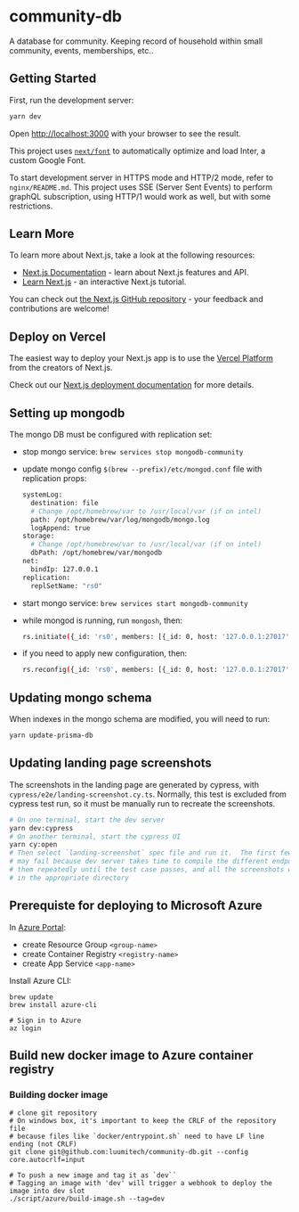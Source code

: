 # community-db

A database for community.  Keeping record of household within small community, events, memberships, etc..

## Getting Started

First, run the development server:

```bash
yarn dev
```

Open [http://localhost:3000](http://localhost:3000) with your browser to see the result.

This project uses [`next/font`](https://nextjs.org/docs/basic-features/font-optimization) to automatically optimize and load Inter, a custom Google Font.

To start development server in HTTPS mode and HTTP/2 mode, refer to `nginx/README.md`.  This project uses SSE (Server Sent Events) to perform graphQL subscription, using HTTP/1 would work as well, but with some restrictions.

## Learn More

To learn more about Next.js, take a look at the following resources:

- [Next.js Documentation](https://nextjs.org/docs) - learn about Next.js features and API.
- [Learn Next.js](https://nextjs.org/learn) - an interactive Next.js tutorial.

You can check out [the Next.js GitHub repository](https://github.com/vercel/next.js/) - your feedback and contributions are welcome!

## Deploy on Vercel

The easiest way to deploy your Next.js app is to use the [Vercel Platform](https://vercel.com/new?utm_medium=default-template&filter=next.js&utm_source=create-next-app&utm_campaign=create-next-app-readme) from the creators of Next.js.

Check out our [Next.js deployment documentation](https://nextjs.org/docs/deployment) for more details.

## Setting up mongodb

The mongo DB must be configured with replication set:

- stop mongo service: `brew services stop mongodb-community`

- update mongo config `$(brew --prefix)/etc/mongod.conf` file with replication props:

    ```sh
    systemLog:
      destination: file
      # Change /opt/homebrew/var to /usr/local/var (if on intel)
      path: /opt/homebrew/var/log/mongodb/mongo.log
      logAppend: true
    storage:
      # Change /opt/homebrew/var to /usr/local/var (if on intel)
      dbPath: /opt/homebrew/var/mongodb
    net:
      bindIp: 127.0.0.1
    replication:
      replSetName: "rs0"
    ```

- start mongo service: `brew services start mongodb-community`

- while mongod is running, run `mongosh`, then:

    ```sh
    rs.initiate({_id: 'rs0', members: [{_id: 0, host: '127.0.0.1:27017'}]});
    ```

- if you need to apply new configuration, then:

    ```sh
    rs.reconfig({_id: 'rs0', members: [{_id: 0, host: '127.0.0.1:27017'}]}, {force:true});
    ```

## Updating mongo schema

When indexes in the mongo schema are modified, you will need to run:

```sh
yarn update-prisma-db
```

## Updating landing page screenshots

The screenshots in the landing page are generated by cypress, with `cypress/e2e/landing-screenshot.cy.ts`.  Normally, this test is excluded from cypress test run, so it must be manually run to recreate the screenshots.

```sh
# On one terminal, start the dev server
yarn dev:cypress
# On another terminal, start the cypress UI
yarn cy:open
# Then select `landing-screenshot` spec file and run it.  The first few invocation
# may fail because dev server takes time to compile the different endpoint.  Run
# them repeatedly until the test case passes, and all the screenshots will be saved
# in the appropriate directory
```

## Prerequiste for deploying to Microsoft Azure

In [Azure Portal](https://portal.azure.com):

- create Resource Group `<group-name>`
- create Container Registry `<registry-name>`
- create App Service `<app-name>`

Install Azure CLI:

```shell
brew update
brew install azure-cli

# Sign in to Azure
az login
```

## Build new docker image to Azure container registry

### Building docker image

```shell
# clone git repository
# On windows box, it's important to keep the CRLF of the repository file
# because files like `docker/entrypoint.sh` need to have LF line ending (not CRLF)
git clone git@github.com:luumitech/community-db.git --config core.autocrlf=input

# To push a new image and tag it as `dev``
# Tagging an image with 'dev' will trigger a webhook to deploy the image into dev slot
./script/azure/build-image.sh --tag=dev

```
